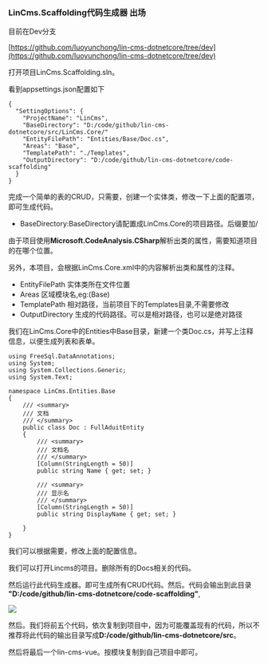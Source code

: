 ### LinCms.Scaffolding代码生成器 出场

目前在Dev分支

[https://github.com/luoyunchong/lin-cms-dotnetcore/tree/dev](https://github.com/luoyunchong/lin-cms-dotnetcore/tree/dev)

打开项目LinCms.Scaffolding.sln。

看到appsettings.json配置如下

```
{
  "SettingOptions": {
    "ProjectName": "LinCms",
    "BaseDirectory": "D:/code/github/lin-cms-dotnetcore/src/LinCms.Core/"
    "EntityFilePath": "Entities/Base/Doc.cs", 
    "Areas": "Base",
    "TemplatePath": "./Templates",
    "OutputDirectory": "D:/code/github/lin-cms-dotnetcore/code-scaffolding"
  }
}
```

完成一个简单的表的CRUD，只需要，创建一个实体类，修改一下上面的配置项，即可生成代码。

- BaseDirectory:BaseDirectory请配置成LinCms.Core的项目路径。后缀要加/

由于项目使用**Microsoft.CodeAnalysis.CSharp**解析出类的属性，需要知道项目的在哪个位置。

另外，本项目，会根据LinCms.Core.xml中的内容解析出类和属性的注释。

- EntityFilePath 实体类所在文件位置
- Areas 区域模块名,eg:(Base)
- TemplatePath 相对路径，当前项目下的Templates目录,不需要修改
- OutputDirectory 生成的代码路径。可以是相对路径，也可以是绝对路径

我们在LinCms.Core中的Entities中Base目录，新建一个类Doc.cs，并写上注释信息，以便生成列表和表单。

```
using FreeSql.DataAnnotations;
using System;
using System.Collections.Generic;
using System.Text;

namespace LinCms.Entities.Base
{
    /// <summary>
    /// 文档
    /// </summary>
    public class Doc : FullAduitEntity
    {
        /// <summary>
        /// 文档名
        /// </summary>
        [Column(StringLength = 50)]
        public string Name { get; set; }

        /// <summary>
        /// 显示名
        /// </summary>
        [Column(StringLength = 50)]
        public string DisplayName { get; set; }

    }
}
```

我们可以根据需要，修改上面的配置信息。

我们可以打开Lincms的项目。删除所有的Docs相关的代码。

然后运行此代码生成器。即可生成所有CRUD代码。然后。代码会输出到此目录 **"D:/code/github/lin-cms-dotnetcore/code-scaffolding"**,

![](https://pic.downk.cc/item/5f1da73014195aa594ee9888.jpg)

然后。我们将前五个代码，依次复制到项目中，因为可能覆盖现有的代码，所以不推荐将此代码的输出目录写成**D:/code/github/lin-cms-dotnetcore/src**。

然后将最后一个lin-cms-vue。按模块复制到自己项目中即可。
